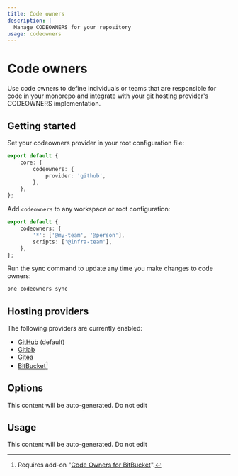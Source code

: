 ```yaml
---
title: Code owners
description: |
  Manage CODEOWNERS for your repository
usage: codeowners
---
```


# Code owners

Use code owners to define individuals or teams that are responsible for code in your monorepo and integrate with your git hosting provider's CODEOWNERS implementation.

## Getting started

Set your codeowners provider in your root configuration file:

```ts title="./onerepo.config.ts"
export default {
	core: {
		codeowners: {
			provider: 'github',
		},
	},
};
```

Add `codeowners` to any workspace or root configuration:

```ts title="./modules/workspace/onerepo.config.ts
export default {
	codeowners: {
		'*': ['@my-team', '@person'],
		scripts: ['@infra-team'],
	},
};
```

Run the sync command to update any time you make changes to code owners:

```sh
one codeowners sync
```

## Hosting providers

The following providers are currently enabled:

- [GitHub](https://docs.github.com/en/repositories/managing-your-repositorys-settings-and-features/customizing-your-repository/about-code-owners) (default)
- [Gitlab](https://docs.gitlab.com/ee/user/project/codeowners/#codeowners-file)
- [Gitea](https://docs.gitea.com/usage/code-owners)
- [BitBucket](https://marketplace.atlassian.com/apps/1218598/code-owners-for-bitbucket?tab=overview&hosting=cloud)[^bitbucket]

[^bitbucket]: Requires add-on "[Code Owners for BitBucket](https://marketplace.atlassian.com/apps/1218598/code-owners-for-bitbucket?tab=overview&hosting=cloud)".

## Options

<!-- start-usage-typedoc -->

This content will be auto-generated. Do not edit

<!-- end-usage-typedoc -->

## Usage

<!-- start-auto-generated-from-cli-codeowners -->

This content will be auto-generated. Do not edit

<!-- end-auto-generated-from-cli-codeowners -->
